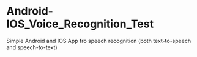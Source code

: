 # Android-IOS_Voice_Recognition_Test
Simple Android and IOS App fro speech recognition (both text-to-speech and speech-to-text)
